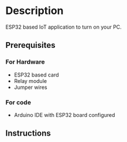 # Description
ESP32 based IoT application to turn on your PC. 

## Prerequisites 
 
 ### For Hardware
  * ESP32 based card
  * Relay module
  * Jumper wires
 
 ### For code
  * Arduino IDE with ESP32 board configured
  
## Instructions 
